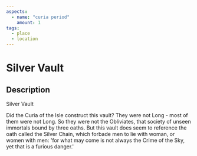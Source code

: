 ```yaml
---
aspects: 
  - name: "curia period"
    amount: 1
tags:
  - place
  - location
---
```


# Silver Vault

## Description
Silver Vault

Did the Curia of the Isle construct this vault? They were not Long - most of them were not Long. So they were not the Obliviates, that society of unseen immortals bound by three oaths. But  this vault does seem to reference the oath called the Silver Chain, which forbade men to lie with woman, or women with men: 'for what may come is not always the Crime of the Sky, yet that is a furious danger.'